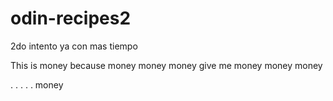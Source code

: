# odin-recipes2
2do intento ya con mas tiempo

This is money
because money money money give me money
money money

.
.
.
.
.
money 